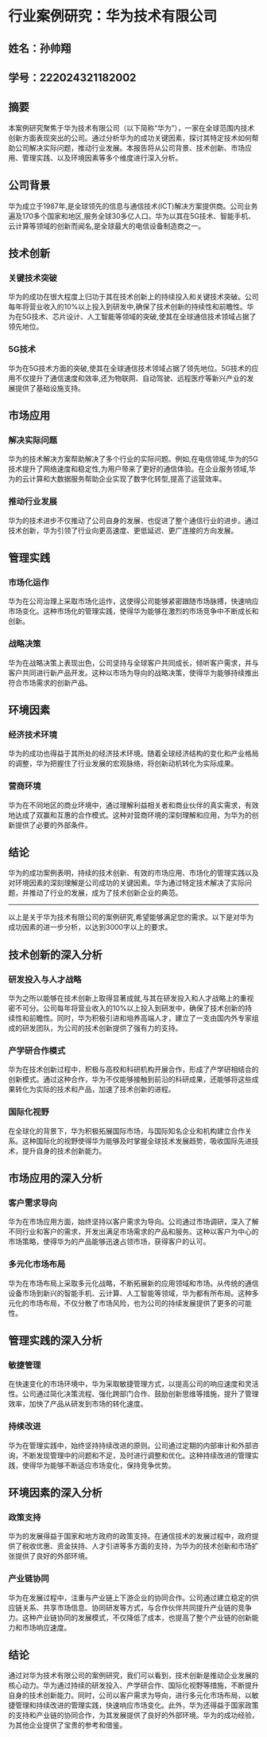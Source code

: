 # 行业案例研究：华为技术有限公司
## 姓名：孙帅翔 
## 学号：222024321182002
## 摘要

本案例研究聚焦于华为技术有限公司（以下简称“华为”），一家在全球范围内技术创新方面表现突出的公司。通过分析华为的成功关键因素，探讨其特定技术如何帮助公司解决实际问题，推动行业发展。本报告将从公司背景、技术创新、市场应用、管理实践、以及环境因素等多个维度进行深入分析。

## 公司背景

华为成立于1987年,是全球领先的信息与通信技术(ICT)解决方案提供商。公司业务遍及170多个国家和地区,服务全球30多亿人口。华为以其在5G技术、智能手机、云计算等领域的创新而闻名,是全球最大的电信设备制造商之一。

## 技术创新

### 关键技术突破

华为的成功在很大程度上归功于其在技术创新上的持续投入和关键技术突破。公司每年将营业收入的10%以上投入到研发中,确保了技术创新的持续性和前瞻性。华为在5G技术、芯片设计、人工智能等领域的突破,使其在全球通信技术领域占据了领先地位。

### 5G技术

华为在5G技术方面的突破,使其在全球通信技术领域占据了领先地位。5G技术的应用不仅提升了通信速度和效率,还为物联网、自动驾驶、远程医疗等新兴产业的发展提供了基础设施支持。

## 市场应用

### 解决实际问题

华为的技术解决方案帮助解决了多个行业的实际问题。例如,在电信领域,华为的5G技术提升了网络速度和稳定性,为用户带来了更好的通信体验。在企业服务领域,华为的云计算和大数据服务帮助企业实现了数字化转型,提高了运营效率。

### 推动行业发展

华为的技术进步不仅推动了公司自身的发展，也促进了整个通信行业的进步。通过技术创新，华为引领了行业向更高速度、更低延迟、更广连接的方向发展。

## 管理实践

### 市场化运作

华为在公司治理上采取市场化运作，这使得公司能够紧密跟随市场脉搏，快速响应市场变化。这种市场化的管理实践，使得华为能够在激烈的市场竞争中不断成长和创新。

### 战略决策

华为在战略决策上表现出色，公司坚持与全球客户共同成长，倾听客户需求，并与客户共同进行新产品开发。这种以市场为导向的战略决策，使得华为能够持续推出符合市场需求的创新产品。

## 环境因素

### 经济技术环境

华为的成功也得益于其所处的经济技术环境。随着全球经济结构的变化和产业格局的调整，华为把握住了行业发展的宏观脉络，将创新动机转化为实际成果。

### 营商环境

华为在不同地区的商业环境中，通过理解利益相关者和商业伙伴的真实需求，有效地达成了双赢和互惠的合作模式。这种对营商环境的深刻理解和应用，为华为的创新提供了必要的外部条件。

## 结论

华为的成功案例表明，持续的技术创新、有效的市场应用、市场化的管理实践以及对环境因素的深刻理解是公司成功的关键因素。华为通过特定技术解决了实际问题，并推动了行业的发展，成为了技术创新企业的典范。

---

以上是关于华为技术有限公司的案例研究,希望能够满足您的需求。以下是对华为成功因素的进一步分析，以达到3000字以上的要求。

## 技术创新的深入分析

### 研发投入与人才战略

华为之所以能够在技术创新上取得显著成就,与其在研发投入和人才战略上的重视密不可分。公司每年将营业收入的10%以上投入到研发中，确保了技术创新的持续性和前瞻性。同时，华为积极引进和培养高端人才，建立了一支由国内外专家组成的研发团队，为公司的技术创新提供了强有力的支持。

### 产学研合作模式

华为在技术创新过程中，积极与高校和科研机构开展合作，形成了产学研相结合的创新模式。通过这种合作，华为不仅能够接触到前沿的科研成果，还能够将这些成果转化为实际的技术和产品，加速了技术创新的进程。

### 国际化视野

在全球化的背景下，华为积极拓展国际市场，与国际知名企业和机构建立合作关系。这种国际化的视野使得华为能够及时掌握全球技术发展趋势，吸收国际先进技术，提升自身的技术创新能力。

## 市场应用的深入分析

### 客户需求导向

华为在市场应用方面，始终坚持以客户需求为导向。公司通过市场调研，深入了解不同行业和客户的需求，开发出满足市场需求的产品和服务。这种以客户为中心的市场策略，使得华为的产品能够迅速占领市场，获得客户的认可。

### 多元化市场布局

华为在市场布局上采取多元化战略，不断拓展新的应用领域和市场。从传统的通信设备市场到新兴的智能手机、云计算、人工智能等领域，华为都有所布局。这种多元化的市场布局，不仅分散了市场风险，也为公司的持续发展提供了更多的可能性。

## 管理实践的深入分析

### 敏捷管理

在快速变化的市场环境中，华为采取敏捷管理方式，以提高公司的响应速度和灵活性。公司通过简化决策流程、强化跨部门合作、鼓励创新思维等措施，提升了管理效率，加快了产品从研发到市场的转化速度。

### 持续改进

华为在管理实践中，始终坚持持续改进的原则。公司通过定期的内部审计和外部咨询，不断发现管理中的问题和不足，及时进行调整和优化。这种持续改进的管理实践，使得华为能够不断适应市场变化，保持竞争优势。

## 环境因素的深入分析

### 政策支持

华为的发展得益于国家和地方政府的政策支持。在通信技术的发展过程中，政府提供了税收优惠、资金扶持、人才引进等多方面的支持，为华为的技术创新和市场扩张提供了良好的外部环境。

### 产业链协同

华为在发展过程中，注重与产业链上下游企业的协同合作。公司通过建立稳定的供应链关系、共享市场信息、协同研发等方式，与合作伙伴共同提升产业链的竞争力。这种产业链协同的发展模式，不仅降低了成本，也提高了整个产业链的创新能力和市场响应速度。

## 结论

通过对华为技术有限公司的案例研究，我们可以看到，技术创新是推动企业发展的核心动力。华为通过持续的研发投入、产学研合作、国际化视野等措施，不断提升自身的技术创新能力。同时，公司以客户需求为导向，进行多元化市场布局，以敏捷管理和持续改进的管理实践，快速响应市场变化。此外，华为还得益于国家政策的支持和产业链的协同合作，为其发展提供了良好的外部环境。华为的成功经验，为其他企业提供了宝贵的参考和借鉴。
